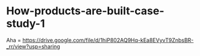 # How-products-are-built-case-study-1

Aha = https://drive.google.com/file/d/1hiP802AQ9Hq-kEa8EVyvT9ZnbsBR-_rr/view?usp=sharing
